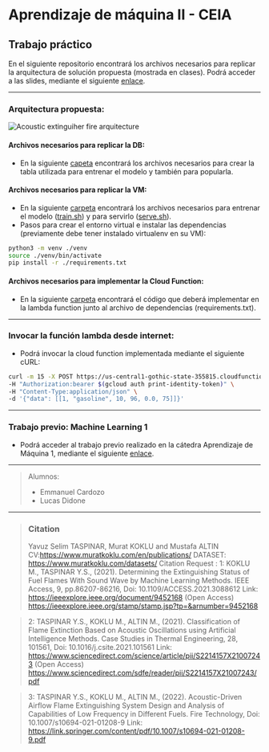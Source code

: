# Aprendizaje de máquina II - CEIA 
## Trabajo práctico

En el siguiente repositorio encontrará los archivos necesarios para replicar la arquitectura de solución propuesta (mostrada en clases). Podrá acceder a las slides, mediante el siguiente [enlace](https://github.com/ldidone/aprendizaje_de_maquina_II_CEIA_TP/blob/main/slides/Presentaci%C3%B3n%20ML%202%20_%20Cardozo%20-%20Didone.pdf).

***
### Arquitectura propuesta:

![Acoustic extinguiher fire arquitecture](https://user-images.githubusercontent.com/26725551/185769836-a4b32a22-c5eb-40e0-a2d9-9c82199134d8.png)

#### Archivos necesarios para replicar la DB:
- En la siguiente [capeta](https://github.com/ldidone/aprendizaje_de_maquina_II_CEIA_TP/tree/main/DB) encontrará los archivos necesarios para crear la tabla utilizada para entrenar el modelo y también para popularla.

#### Archivos necesarios para replicar la VM:
- En la siguiente [carpeta](https://github.com/ldidone/aprendizaje_de_maquina_II_CEIA_TP/tree/main/VM) encontrará los archivos necesarios para entrenar el modelo ([train.sh](https://github.com/ldidone/aprendizaje_de_maquina_II_CEIA_TP/blob/main/VM/train/train.sh)) y para servirlo ([serve.sh](https://github.com/ldidone/aprendizaje_de_maquina_II_CEIA_TP/blob/main/VM/inference/serve.sh)).
- Pasos para crear el entorno virtual e instalar las dependencias (previamente debe tener instalado virtualenv en su VM):
```bash
python3 -m venv ./venv
source ./venv/bin/activate
pip install -r ./requirements.txt
```

#### Archivos necesarios para implementar la Cloud Function:
- En la siguiente [carpeta](https://github.com/ldidone/aprendizaje_de_maquina_II_CEIA_TP/tree/main/cloud_function) encontrará el código que deberá implementar en la lambda function junto al archivo de dependencias (requirements.txt).
*** 
### Invocar la función lambda desde internet:
- Podrá invocar la cloud function implementada mediante el siguiente cURL:
```bash
curl -m 15 -X POST https://us-central1-gothic-state-355815.cloudfunctions.net/inferences \
-H "Authorization:bearer $(gcloud auth print-identity-token)" \
-H "Content-Type:application/json" \
-d '{"data": [[1, "gasoline", 10, 96, 0.0, 75]]}'
```

*** 
### Trabajo previo: Machine Learning 1
- Podrá acceder al trabajo previo realizado en la cátedra Aprendizaje de Máquina 1, mediante el siguiente [enlace](https://github.com/ldidone/aprendizaje_de_maquina_I_CEIA_TP).

----------------------------------------------------------------------------------------------
> Alumnos:
> - Emmanuel Cardozo
> - Lucas Didone

-------------------------------------------------------------------------------------------
> ### Citation
> Yavuz Selim TASPINAR, Murat KOKLU and Mustafa ALTIN CV:https://www.muratkoklu.com/en/publications/ DATASET: https://www.muratkoklu.com/datasets/ Citation Request : 1: KOKLU M., TASPINAR Y.S., (2021). Determining the Extinguishing Status of Fuel Flames With Sound Wave by Machine Learning Methods. IEEE Access, 9, pp.86207-86216, Doi: 10.1109/ACCESS.2021.3088612 Link: https://ieeexplore.ieee.org/document/9452168 (Open Access) https://ieeexplore.ieee.org/stamp/stamp.jsp?tp=&arnumber=9452168

> 2: TASPINAR Y.S., KOKLU M., ALTIN M., (2021). Classification of Flame Extinction Based on Acoustic Oscillations using Artificial Intelligence Methods. Case Studies in Thermal Engineering, 28, 101561, Doi: 10.1016/j.csite.2021.101561 Link: https://www.sciencedirect.com/science/article/pii/S2214157X21007243 (Open Access) https://www.sciencedirect.com/sdfe/reader/pii/S2214157X21007243/pdf

> 3: TASPINAR Y.S., KOKLU M., ALTIN M., (2022). Acoustic-Driven Airflow Flame Extinguishing System Design and Analysis of Capabilities of Low Frequency in Different Fuels. Fire Technology, Doi: 10.1007/s10694-021-01208-9 Link: https://link.springer.com/content/pdf/10.1007/s10694-021-01208-9.pdf
